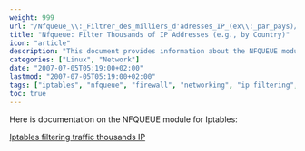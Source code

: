 ```yaml
---
weight: 999
url: "/Nfqueue_\\:_Filtrer_des_milliers_d'adresses_IP_(ex\\:_par_pays)/"
title: "Nfqueue: Filter Thousands of IP Addresses (e.g., by Country)"
icon: "article"
description: "This document provides information about the NFQUEUE module for Iptables, which allows filtering thousands of IP addresses, for example by country."
categories: ["Linux", "Network"]
date: "2007-07-05T05:19:00+02:00"
lastmod: "2007-07-05T05:19:00+02:00"
tags: ["iptables", "nfqueue", "firewall", "networking", "ip filtering", "security"]
toc: true
---
```


Here is documentation on the NFQUEUE module for Iptables:

[Iptables filtering traffic thousands IP](/pdf/iptables_filtering_traffic_thousands_ip.pdf)